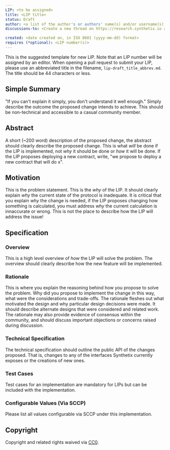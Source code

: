```yaml
---
LIP: <to be assigned>
title: <LIP title>
status: Draft
author: <a list of the author's or authors' name(s) and/or username(s), or name(s) and email(s), e.g. (use with the parentheses or triangular brackets): FirstName LastName (@GitHubUsername), FirstName LastName <foo@bar.com>, FirstName (@GitHubUsername) and GitHubUsername (@GitHubUsername)>
discussions-to: <Create a new thread on https://research.synthetix.io and drop the link here>

created: <date created on, in ISO 8601 (yyyy-mm-dd) format>
requires (*optional): <LIP number(s)>
---
```


<!--You can leave these HTML comments in your merged LIP and delete the visible duplicate text guides, they will not appear and may be helpful to refer to if you edit it again. This is the suggested template for new LIP. Note that an LIP number will be assigned by an editor. When opening a pull request to submit your LIP, please use an abbreviated title in the filename, `lip-draft_title_abbrev.md`. The title should be 44 characters or less.-->

This is the suggested template for new LIP. Note that an LIP number will be assigned by an editor. When opening a pull request to submit your LIP, please use an abbreviated title in the filename, `lip-draft_title_abbrev.md`. The title should be 44 characters or less.

## Simple Summary
<!--"If you can't explain it simply, you don't understand it well enough." Simply describe the outcome the proposed changes intends to achieve. This should be non-technical and accessible to a casual community member.-->
"If you can't explain it simply, you don't understand it well enough." Simply describe the outcome the proposed change intends to achieve. This should be non-technical and accessible to a casual community member.

## Abstract
<!--A short (~200 word) description of the proposed change, the abstract should clearly describe the proposed change. This is what *will* be done if the LIP is implemented, not *why* it should be done or *how* it will be done. If the LIP proposes deploying a new contract, write, "we propose to deploy a new contract that will do x".-->
A short (~200 word) description of the proposed change, the abstract should clearly describe the proposed change. This is what *will* be done if the LIP is implemented, not *why* it should be done or *how* it will be done. If the LIP proposes deploying a new contract, write, "we propose to deploy a new contract that will do x".

## Motivation
<!--This is the problem statement. This is the *why* of the LIP. It should clearly explain *why* the current state of the protocol is inadequate.  It is critical that you explain *why* the change is needed, if the LIP proposes changing how something is calculated, you must address *why* the current calculation is innaccurate or wrong. This is not the place to describe how the LIP will address the issue!-->
This is the problem statement. This is the *why* of the LIP. It should clearly explain *why* the current state of the protocol is inadequate.  It is critical that you explain *why* the change is needed, if the LIP proposes changing how something is calculated, you must address *why* the current calculation is innaccurate or wrong. This is not the place to describe how the LIP will address the issue!

## Specification
<!--The specification should describe the syntax and semantics of any new feature, there are five sections
1. Overview
2. Rationale
3. Technical Specification
4. Test Cases
5. Configurable Values
-->

### Overview
<!--This is a high level overview of *how* the LIP will solve the problem. The overview should clearly describe how the new feature will be implemented.-->
This is a high level overview of *how* the LIP will solve the problem. The overview should clearly describe how the new feature will be implemented.

### Rationale
<!--This is where you explain the reasoning behind how you propose to solve the problem. Why did you propose to implement the change in this way, what were the considerations and trade-offs. The rationale fleshes out what motivated the design and why particular design decisions were made. It should describe alternate designs that were considered and related work. The rationale may also provide evidence of consensus within the community, and should discuss important objections or concerns raised during discussion.-->
This is where you explain the reasoning behind how you propose to solve the problem. Why did you propose to implement the change in this way, what were the considerations and trade-offs. The rationale fleshes out what motivated the design and why particular design decisions were made. It should describe alternate designs that were considered and related work. The rationale may also provide evidence of consensus within the community, and should discuss important objections or concerns raised during discussion.

### Technical Specification
<!--The technical specification should outline the public API of the changes proposed. That is, changes to any of the interfaces Synthetix currently exposes or the creations of new ones.-->
The technical specification should outline the public API of the changes proposed. That is, changes to any of the interfaces Synthetix currently exposes or the creations of new ones.

### Test Cases
<!--Test cases for an implementation are mandatory for LIPs but can be included with the implementation..-->
Test cases for an implementation are mandatory for LIPs but can be included with the implementation.

### Configurable Values (Via SCCP)
<!--Please list all values configurable via SCCP under this implementation.-->
Please list all values configurable via SCCP under this implementation.

## Copyright
Copyright and related rights waived via [CC0](https://creativecommons.org/publicdomain/zero/1.0/).
